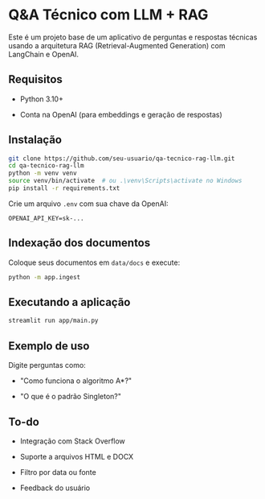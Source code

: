 # Q&A Técnico com LLM + RAG

Este é um projeto base de um aplicativo de perguntas e respostas técnicas usando a arquitetura RAG (Retrieval-Augmented Generation) com LangChain e OpenAI.

## Requisitos

- Python 3.10+

- Conta na OpenAI (para embeddings e geração de respostas)

## Instalação

```bash
git clone https://github.com/seu-usuario/qa-tecnico-rag-llm.git
cd qa-tecnico-rag-llm
python -m venv venv
source venv/bin/activate  # ou .\venv\Scripts\activate no Windows
pip install -r requirements.txt
```

Crie um arquivo `.env` com sua chave da OpenAI:

```env
OPENAI_API_KEY=sk-...
```

## Indexação dos documentos

Coloque seus documentos em `data/docs` e execute:

```bash
python -m app.ingest
```

## Executando a aplicação

```bash
streamlit run app/main.py
```

## Exemplo de uso

Digite perguntas como:

- "Como funciona o algoritmo A*?"

- "O que é o padrão Singleton?"

##  To-do

- Integração com Stack Overflow

- Suporte a arquivos HTML e DOCX

- Filtro por data ou fonte

- Feedback do usuário
